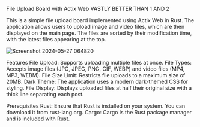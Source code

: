 File Upload Board with Actix Web VASTLY BETTER THAN 1 AND 2

This is a simple file upload board implemented using Actix Web in Rust. The application allows users to upload image and video files, which are then displayed on the main page. The files are sorted by their modification time, with the latest files appearing at the top.




![Screenshot 2024-05-27 064820](https://github.com/ChessLogical/actix/assets/169053333/8a81e8f7-7dc6-48a5-9d4d-28ab2add862c)



Features
File Upload: Supports uploading multiple files at once.
File Types: Accepts image files (JPG, JPEG, PNG, GIF, WEBP) and video files (MP4, MP3, WEBM).
File Size Limit: Restricts file uploads to a maximum size of 20MB.
Dark Theme: The application uses a modern dark-themed CSS for styling.
File Display: Displays uploaded files at half their original size with a thick line separating each post.

Prerequisites
Rust: Ensure that Rust is installed on your system. You can download it from rust-lang.org.
Cargo: Cargo is the Rust package manager and is included with Rust.
